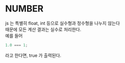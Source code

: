 # NUMBER

js 는 특별히 float, int 등으로 실수형과 정수형을 나누지 않는다 <br/>
때문에 모든 계산 결과는 실수로 처리한다.<br/>
예를 들어 <br/>

```js
1.0 === 1;
```

라고 한다면, true 가 출력된다.

